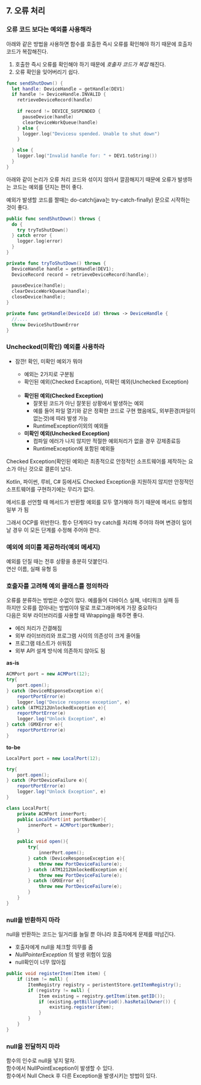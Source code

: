## 7. 오류 처리

### 오류 코드 보다는 예외를 사용해라
아래와 같은 방법을 사용하면 함수를 호출한 즉시 오류를 확인해야 하기 때문에 호출자 코드가 복잡해진다.

1. 호출한 즉시 오류를 확인해야 하기 때문에 *호출자 코드가 복잡* 해진다.
2. 오류 확인을 잊어버리기 쉽다.

```swift
func sendShutDown() {
  let handle: DeviceHandle = getHandle(DEV1)
  if handle != DeviceHandle.INVALID {
    retrieveDeviceRecord(handle)
    
    if record != DEVICE_SUSPENDED {
      pauseDevice(handle)
      clearDeviceWorkQueue(handle)
    } else {
      logger.log("Devicesu spended. Unable to shut down")
    }

  } else {
    logger.log("Invalid handle for: " + DEV1.toString())
  }
}
```

아래와 같이 논리가 오류 처리 코드와 섞이지 않아서 깔끔해지기 때문에 오류가 발생하는 코드는 예외를 던지는 편이 좋다.

예외가 발생할 코드를 짤때는 do-catch(java는 try-catch-finally) 문으로 시작하는 것이 좋다.

```swift
public func sendShutDown() throws {
  do {
    try tryToShutDown()
  } catch error {
    logger.log(error)
  }
}

private func tryToShutDown() throws {
  DeviceHandle handle = getHandle(DEV1);
  DeviceRecord record = retrieveDeviceRecord(handle);
  
  pauseDevice(handle);
  clearDeviceWorkQueue(handle);
  closeDevice(handle);
}

private func getHandle(DeviceId id) throws -> DeviceHandle {
  //....
  throw DeviceShutDownError
}
```

### **Unchecked(미확인) 예외를 사용하라**
- 잠깐! 확인, 미확인 예외가 뭐야  
    * 예외는 2가지로 구분됨
    * 확인된 예외(Checked Excaption), 미확인 예외(Unchecked Exception)
    
    <br>

    - **확인된 예외(Checked Exception)**
        - 잘못된 코드가 아닌 잘못된 상황에서 발생하는 예외
        - 예를 들어 파일 열기와 같은 정확한 코드로 구현 했음에도, 외부환경(파일이 없는것)에 따라 발생 가능
        - RuntimeException이외의 예외들
    - **미확인 예외(Unchecked Exception)**
        - 컴파일 에러가 나지 않지만 적절한 예외처리가 없을 경우 강제종료등
        - RuntimeException에 포함된 예외들

Checked Exception(확인된 예외)은 최종적으로 안정적인 소프트웨어를 제작하는 요소가 아닌 것으로 결론이 났다.

Kotlin, 파이썬, 루비, C# 등에서도 Checked Exception을 지원하지 않지만 안정적인 소프트웨어를 구현하기에는 무리가 없다.

메서드를 선언할 때 메서드가 반환할 예외를 모두 열거해야 하기 때문에 메서드 유형의 일부 가 됨

그래서 OCP를 위반한다. 함수 단계마다 try catch를 처리해 주어야 하며 변경이 일어날 경우 이 모든 단계를 수정해 주어야 한다.

### **예외에 의미를 제공하라(예외 메세지)**
예외를 던질 때는 전후 상황을 충분히 덧붙인다.  
연산 이름, 실패 유형 등

### 호출자를 고려해 예외 클래스를 정의하라

오류를 분류하는 방법은 수없이 많다. 예를들어 디바이스 실패, 네티워크 실패 등  
하지만 오류를 잡아내는 방법이야 말로 프로그래머에게 가장 중요하다  
다음은 외부 라이브러리를 사용할 때 Wrapping을 해주면 좋다.

- 에러 처리가 간결해짐
- 외부 라이브러리와 프로그램 사이의 의존성이 크게 줄어듦
- 프로그램 테스트가 쉬워짐
- 외부 API 설계 방식에 의존하지 않아도 됨

**as-is**

```java
ACMPort port = new ACMPort(12);
try{
	port.open();
} catch (DeviceREsponseException e){
	reportPortError(e)
	logger.log("Device response exception", e)
} catch (ATM1212UnlockedException e){
	reportPortError(e)
	logger.log("Unlock Exception", e)
} catch (GMXError e){
	reportPortError(e)
}

```

**to-be**

```java
LocalPort port = new LocalPort(12);

try{
	port.open();
} catch (PortDeviceFailure e){
	reportPortError(e)
	logger.log("Unlock Exception", e)
}

class LocalPort{
	private ACMPort innerPort;
	public LocalPort(int portNumber){
		innerPort = ACMPort(portNumber);	
	}

	public void open(){
		try{
			innerPort.open();
		} catch (DeviceResponseException e){
			throw new PortDeviceFailure(e);
		} catch (ATM1212UnlockedException e){
			throw new PortDeviceFailure(e);
		} catch (GMXError e){
			throw new PortDeviceFailure(e);
		}
	}
}

```

### **null을 반환하지 마라**
null을 반환하는 코드는 일거리를 늘릴 뿐 아니라 호출자에게 문제를 떠넘긴다.
- 호출자에게 null을 체크할 의무를 줌
- *NullPointerException* 의 발생 위험이 있음
- null확인이 너무 많아짐

```java
public void registerItem(Item item) {
	if (item != null) {
		ItemRegistry registry = peristentStore.getItemRegistry();
		if (registry != null) {
			Item existing = registry.getItem(item.getID());
			if (existing.getBillingPeriod().hasRetailOwner()) {
				existing.register(item);
			}
		}
	}
}
```

### **null을 전달하지 마라**
함수의 인수로 null을 넣지 말자.  
함수에서 NullPointException이 발생할 수 있다.  
함수에서 Null Check 후 다른 Exception을 발생시키는 방법이 있다.